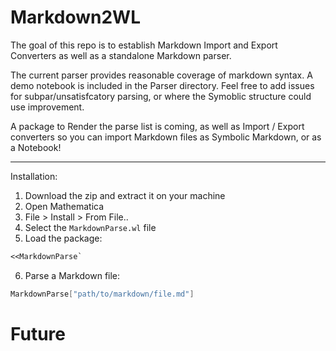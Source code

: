 # **Markdown2WL**

The goal of this repo is to establish Markdown Import and Export Converters as well as a standalone Markdown parser.

The current parser provides reasonable coverage of markdown syntax. A demo notebook is included in the Parser directory. Feel free to add issues for subpar/unsatisfcatory parsing, or where the Symoblic structure could use improvement. 

A package to Render the parse list is coming, as well as Import / Export converters so you can import Markdown files as Symbolic Markdown, or as a Notebook!

---
Installation:
1. Download the zip and extract it on your machine
2. Open Mathematica
3. File > Install > From File..
4. Select the `MarkdownParse.wl` file
5. Load the package:

```Mathematica
<<MarkdownParse`
```

6. Parse a Markdown file:

```Mathematica
MarkdownParse["path/to/markdown/file.md"]
```

# **Future**
